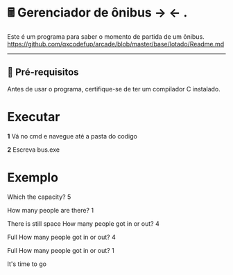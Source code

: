# 🖩 Gerenciador de ônibus -> <- .

Este é um programa para saber o momento de partida de um ônibus.
https://github.com/qxcodefup/arcade/blob/master/base/lotado/Readme.md

---

## 🔧 **Pré-requisitos**

Antes de usar o programa, certifique-se de ter um compilador C instalado.

# **Executar**

**1** Vá no cmd e navegue até a pasta do codigo

**2** Escreva bus.exe

# **Exemplo**

Which the capacity? 5

How many people are there? 1

There is still space
How many people got in or out? 4

Full
How many people got in or out? 4

Full
How many people got in or out? 1

It's time to go
